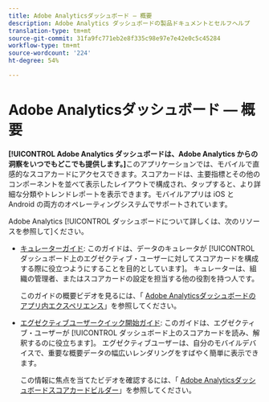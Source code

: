```yaml
---
title: Adobe Analyticsダッシュボード — 概要
description: Adobe Analytics ダッシュボードの製品ドキュメントとセルフヘルプ
translation-type: tm+mt
source-git-commit: 31fa9fc771eb2e8f335c98e97e7e42e0c5c45284
workflow-type: tm+mt
source-wordcount: '224'
ht-degree: 54%

---
```



# Adobe Analyticsダッシュボード — 概要

**[!UICONTROL Adobe Analytics ダッシュボードは、Adobe Analytics からの洞察をいつでもどこでも提供します。]**&#x200B;このアプリケーションでは、モバイルで直感的なスコアカードにアクセスできます。スコアカードは、主要指標とその他のコンポーネントを並べて表示したレイアウトで構成され、タップすると、より詳細な分類やトレンドレポートを表示できます。モバイルアプリは iOS と Android の両方のオペレーティングシステムでサポートされています。

Adobe Analytics [!UICONTROL ダッシュボードについて詳しくは、次のリソースを参照して]ください。

* [キュレーターガイド](https://docs.adobe.com/content/help/ja-JP/analytics/analyze/mobapp/curator.html): このガイドは、データのキュレータが [!UICONTROL ダッシュボード上のエグゼクティブ・ユーザーに対してスコアカードを構成する際に役立つようにすることを目的としています]。 キュレーターは、組織の管理者、またはスコアカードの設定を担当する他の役割を持つ人です。

   このガイドの概要ビデオを見るには、「 [Adobe Analyticsダッシュボードのアプリ内エクスペリエンス](https://www.youtube.com/watch?v=QXqQ_PkArbA&amp;feature=youtu.be)」を参照してください。


* [エグゼクティブユーザークイック開始ガイド](https://docs.adobe.com/content/help/ja-JP/analytics/analyze/mobapp/executive.html): このガイドは、エグゼクティブ・ユーザーが [!UICONTROL ダッシュボード上のスコアカードを読み、解釈するのに役立ちます]。 エグゼクティブユーザーは、自分のモバイルデバイスで、重要な概要データの幅広いレンダリングをすばやく簡単に表示できます。

   この情報に焦点を当てたビデオを確認するには、「 [Adobe Analyticsダッシュボードスコアカードビルダー](https://www.youtube.com/watch?v=tnnl6hrcP94&amp;feature=youtu.be)」を参照してください。